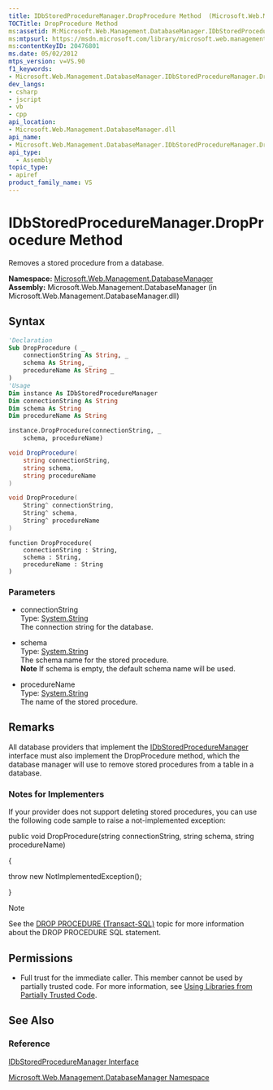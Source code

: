 ```yaml
---
title: IDbStoredProcedureManager.DropProcedure Method  (Microsoft.Web.Management.DatabaseManager)
TOCTitle: DropProcedure Method
ms:assetid: M:Microsoft.Web.Management.DatabaseManager.IDbStoredProcedureManager.DropProcedure(System.String,System.String,System.String)
ms:mtpsurl: https://msdn.microsoft.com/library/microsoft.web.management.databasemanager.idbstoredproceduremanager.dropprocedure(v=VS.90)
ms:contentKeyID: 20476801
ms.date: 05/02/2012
mtps_version: v=VS.90
f1_keywords:
- Microsoft.Web.Management.DatabaseManager.IDbStoredProcedureManager.DropProcedure
dev_langs:
- csharp
- jscript
- vb
- cpp
api_location:
- Microsoft.Web.Management.DatabaseManager.dll
api_name:
- Microsoft.Web.Management.DatabaseManager.IDbStoredProcedureManager.DropProcedure
api_type:
  - Assembly
topic_type:
- apiref
product_family_name: VS
---
```


# IDbStoredProcedureManager.DropProcedure Method

Removes a stored procedure from a database.

**Namespace:**  [Microsoft.Web.Management.DatabaseManager](microsoft-web-management-databasemanager-namespace.md)  
**Assembly:**  Microsoft.Web.Management.DatabaseManager (in Microsoft.Web.Management.DatabaseManager.dll)

## Syntax

```vb
'Declaration
Sub DropProcedure ( _
    connectionString As String, _
    schema As String, _
    procedureName As String _
)
'Usage
Dim instance As IDbStoredProcedureManager
Dim connectionString As String
Dim schema As String
Dim procedureName As String

instance.DropProcedure(connectionString, _
    schema, procedureName)
```

```csharp
void DropProcedure(
    string connectionString,
    string schema,
    string procedureName
)
```

```cpp
void DropProcedure(
    String^ connectionString,
    String^ schema,
    String^ procedureName
)
```

```jscript
function DropProcedure(
    connectionString : String,
    schema : String,
    procedureName : String
)
```

### Parameters

  - connectionString  
    Type: [System.String](https://msdn.microsoft.com/library/s1wwdcbf)  
    The connection string for the database.  

<!-- end list -->

  - schema  
    Type: [System.String](https://msdn.microsoft.com/library/s1wwdcbf)  
    The schema name for the stored procedure.  
    **Note**    If schema is empty, the default schema name will be used.  

<!-- end list -->

  - procedureName  
    Type: [System.String](https://msdn.microsoft.com/library/s1wwdcbf)  
    The name of the stored procedure.  

## Remarks

All database providers that implement the [IDbStoredProcedureManager](idbstoredproceduremanager-interface-microsoft-web-management-databasemanager.md) interface must also implement the DropProcedure method, which the database manager will use to remove stored procedures from a table in a database.

### Notes for Implementers

If your provider does not support deleting stored procedures, you can use the following code sample to raise a not-implemented exception:

public void DropProcedure(string connectionString, string schema, string procedureName)

{

   throw new NotImplementedException();

}

> [!NOTE]  
> See the [DROP PROCEDURE (Transact-SQL)](https://msdn.microsoft.com/library/ms174969.aspx) topic for more information about the DROP PROCEDURE SQL statement.

## Permissions

  - Full trust for the immediate caller. This member cannot be used by partially trusted code. For more information, see [Using Libraries from Partially Trusted Code](https://msdn.microsoft.com/library/8skskf63).

## See Also

### Reference

[IDbStoredProcedureManager Interface](idbstoredproceduremanager-interface-microsoft-web-management-databasemanager.md)

[Microsoft.Web.Management.DatabaseManager Namespace](microsoft-web-management-databasemanager-namespace.md)
